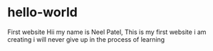 # hello-world
First website
Hii my name is Neel Patel,
This is my first website i am creating i will never give up in the process of learning 

